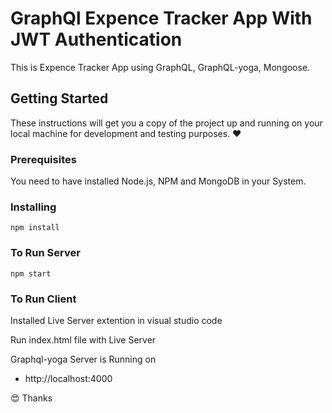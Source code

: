 # GraphQl Expence Tracker App With JWT Authentication

This is Expence Tracker App using GraphQL, GraphQL-yoga, Mongoose.

## Getting Started

These instructions will get you a copy of the project up and running on your local machine for development and testing purposes. :heart:

### Prerequisites

You need to have installed Node.js, NPM and MongoDB in your System.

### Installing

```
npm install
```

### To Run Server

```
npm start
```

### To Run Client

Installed Live Server extention in visual studio code

Run index.html file with Live Server

Graphql-yoga Server is Running on

- http://localhost:4000

:heart_eyes: Thanks
